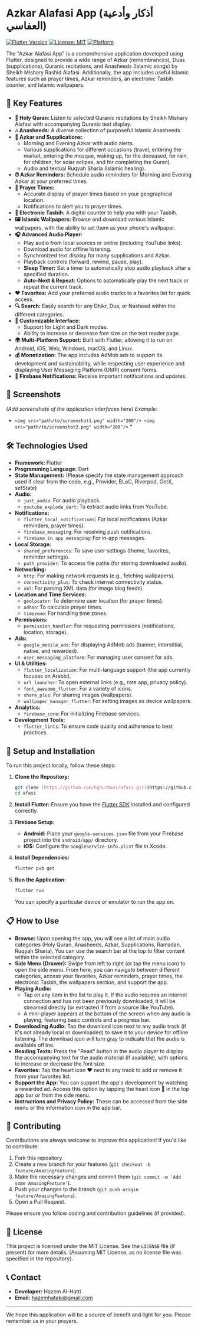 # Azkar Alafasi App (أذكار وأدعية العفاسي)

[![Flutter Version](https://img.shields.io/badge/Flutter-^3.6.0-blue.svg)](https://flutter.dev)
[![License: MIT](https://img.shields.io/badge/License-MIT-yellow.svg)](https://opensource.org/licenses/MIT)
[![Platform](https://img.shields.io/badge/Platform-Android%20%7C%20iOS%20%7C%20Web%20%7C%20Desktop-brightgreen)](https://flutter.dev)

The "Azkar Alafasi App" is a comprehensive application developed using Flutter, designed to provide a wide range of Azkar (remembrances), Duas (supplications), Quranic recitations, and Anasheeds (Islamic songs) by Sheikh Mishary Rashid Alafasi. Additionally, the app includes useful Islamic features such as prayer times, Azkar reminders, an electronic Tasbih counter, and Islamic wallpapers.

## 🌟 Key Features

- **📖 Holy Quran:** Listen to selected Quranic recitations by Sheikh Mishary Alafasi with accompanying Quranic text display.
- **🎶 Anasheeds:** A diverse collection of purposeful Islamic Anasheeds.
- **📿 Azkar and Supplications:**
    - Morning and Evening Azkar with audio alerts.
    - Various supplications for different occasions (travel, entering the market, entering the mosque, waking up, for the deceased, for rain, for children, for solar eclipse, and for completing the Quran).
    - Audio and textual Ruqyah Sharia (Islamic healing).
- **⏰ Azkar Reminders:** Schedule audio reminders for Morning and Evening Azkar at your preferred times.
- **🕌 Prayer Times:**
    - Accurate display of prayer times based on your geographical location.
    - Notifications to alert you to prayer times.
- **📿 Electronic Tasbih:** A digital counter to help you with your Tasbih.
- **🖼️ Islamic Wallpapers:** Browse and download various Islamic wallpapers, with the ability to set them as your phone's wallpaper.
- **🎧 Advanced Audio Player:**
    - Play audio from local sources or online (including YouTube links).
    - Download audio for offline listening.
    - Synchronized text display for many supplications and Azkar.
    - Playback controls (forward, rewind, pause, play).
    - **Sleep Timer:** Set a timer to automatically stop audio playback after a specified duration.
    - **Auto-Next & Repeat:** Options to automatically play the next track or repeat the current track.
- **❤️ Favorites:** Add your preferred audio tracks to a favorites list for quick access.
- **🔍 Search:** Easily search for any Dhikr, Dua, or Nasheed within the different categories.
- **🎨 Customizable Interface:**
    - Support for Light and Dark modes.
    - Ability to increase or decrease font size on the text reader page.
- **🌍 Multi-Platform Support:** Built with Flutter, allowing it to run on Android, iOS, Web, Windows, macOS, and Linux.
- **💰 Monetization:** The app includes AdMob ads to support its development and sustainability, while respecting user experience and displaying User Messaging Platform (UMP) consent forms.
- **🔔 Firebase Notifications:** Receive important notifications and updates.

## 📸 Screenshots

*(Add screenshots of the application interfaces here)*
*Example:*
* ```<img src="path/to/screenshot1.png" width="200"/> <img src="path/to/screenshot2.png" width="200"/>``` *

## 🛠️ Technologies Used

- **Framework:** Flutter
- **Programming Language:** Dart
- **State Management:** (Please specify the state management approach used if clear from the code, e.g., Provider, BLoC, Riverpod, GetX, setState)
- **Audio:**
    - `just_audio`: For audio playback.
    - `youtube_explode_dart`: To extract audio links from YouTube.
- **Notifications:**
    - `flutter_local_notifications`: For local notifications (Azkar reminders, prayer times).
    - `firebase_messaging`: For receiving push notifications.
    - `firebase_in_app_messaging`: For in-app messages.
- **Local Storage:**
    - `shared_preferences`: To save user settings (theme, favorites, reminder settings).
    - `path_provider`: To access file paths (for storing downloaded audio).
- **Networking:**
    - `http`: For making network requests (e.g., fetching wallpapers).
    - `connectivity_plus`: To check internet connectivity status.
    - `xml`: For parsing XML data (for image blog feeds).
- **Location and Time Services:**
    - `geolocator`: To determine user location (for prayer times).
    - `adhan`: To calculate prayer times.
    - `timezone`: For handling time zones.
- **Permissions:**
    - `permission_handler`: For requesting permissions (notifications, location, storage).
- **Ads:**
    - `google_mobile_ads`: For displaying AdMob ads (banner, interstitial, native, and rewarded).
    - `user_messaging_platform`: For managing user consent for ads.
- **UI & Utilities:**
    - `flutter_localization`: For multi-language support (the app currently focuses on Arabic).
    - `url_launcher`: To open external links (e.g., rate app, privacy policy).
    - `font_awesome_flutter`: For a variety of icons.
    - `share_plus`: For sharing images (wallpapers).
    - `wallpaper_manager_flutter`: For setting images as device wallpapers.
- **Analytics:**
    - `firebase_core`: For initializing Firebase services.
- **Development Tools:**
    - `flutter_lints`: To ensure code quality and adherence to best practices.

## 🚀 Setup and Installation

To run this project locally, follow these steps:

1.  **Clone the Repository:**
    ```bash
    git clone [https://github.com/hghurbani/afasi.git](https://github.com/hghurbani/afasi.git)
    cd afasi
    ```

2.  **Install Flutter:** Ensure you have the [Flutter SDK](https://flutter.dev/docs/get-started/install) installed and configured correctly.

3.  **Firebase Setup:**
    * **Android:** Place your `google-services.json` file from your Firebase project into the `android/app/` directory.
    * **iOS:** Configure the `GoogleService-Info.plist` file in Xcode.

4.  **Install Dependencies:**
    ```bash
    flutter pub get
    ```

5.  **Run the Application:**
    ```bash
    flutter run
    ```
    You can specify a particular device or emulator to run the app on.

## 📋 How to Use

-   **Browse:** Upon opening the app, you will see a list of main audio categories (Holy Quran, Anasheeds, Azkar, Supplications, Ramadan, Ruqyah Sharia). You can use the search bar at the top to filter content within the selected category.
-   **Side Menu (Drawer):** Swipe from left to right (or tap the menu icon) to open the side menu. From here, you can navigate between different categories, access your favorites, Azkar reminders, prayer times, the electronic Tasbih, the wallpapers section, and support the app.
-   **Playing Audio:**
    * Tap on any item in the list to play it. If the audio requires an internet connection and has not been previously downloaded, it will be streamed directly (or extracted if from a source like YouTube).
    * A mini-player appears at the bottom of the screen when any audio is playing, featuring basic controls and a progress bar.
-   **Downloading Audio:** Tap the download icon next to any audio track (if it's not already local or downloaded) to save it to your device for offline listening. The download icon will turn gray to indicate that the audio is available offline.
-   **Reading Texts:** Press the "Read" button in the audio player to display the accompanying text for the audio material (if available), with options to increase or decrease the font size.
-   **Favorites:** Tap the heart icon ❤️ next to any track to add or remove it from your favorites list.
-   **Support the App:** You can support the app's development by watching a rewarded ad. Access this option by tapping the heart icon 💖 in the top app bar or from the side menu.
-   **Instructions and Privacy Policy:** These can be accessed from the side menu or the information icon in the app bar.

## 🤝 Contributing

Contributions are always welcome to improve this application! If you'd like to contribute:

1.  Fork this repository.
2.  Create a new branch for your features (`git checkout -b feature/AmazingFeature`).
3.  Make the necessary changes and commit them (`git commit -m 'Add some AmazingFeature'`).
4.  Push your changes to the branch (`git push origin feature/AmazingFeature`).
5.  Open a Pull Request.

Please ensure you follow coding and contribution guidelines (if provided).

## 📜 License

This project is licensed under the MIT License. See the `LICENSE` file (if present) for more details.
(Assuming MIT License, as no license file was specified in the repository).

## 📞 Contact

-   **Developer:** Hazem Al-Hatti
-   **Email:** hazemhataki@gmail.com

---

We hope this application will be a source of benefit and light for you. Please remember us in your prayers.
